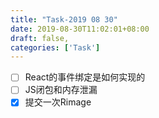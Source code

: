 ```yaml
---
title: "Task-2019 08 30"
date: 2019-08-30T11:02:01+08:00
draft: false,
categories: ['Task']
---
```


- [ ] React的事件绑定是如何实现的  
- [ ] JS闭包和内存泄漏  
- [x] 提交一次Rimage  
